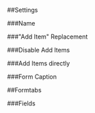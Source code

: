 ##Settings

###Name

###"Add Item" Replacement

###Disable Add Items

###Add Items directly

###Form Caption

##Formtabs

###Fields



